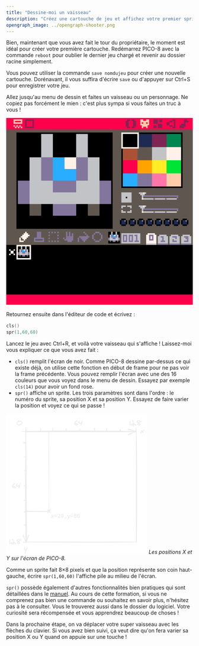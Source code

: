 ```yaml
---
title: "Dessine-moi un vaisseau"
description: "Créez une cartouche de jeu et affichez votre premier sprite dans PICO-8."
opengraph_image: ../opengraph-shooter.png
---
```


Bien, maintenant que vous avez fait le tour du propriétaire, le moment est idéal pour créer votre première cartouche. Redémarrez PICO-8 avec la commande `reboot` pour oublier le dernier jeu chargé et revenir au dossier racine simplement.

Vous pouvez utiliser la commande `save nomdujeu` pour créer une nouvelle cartouche. Dorénavant, il vous suffira d'écrire `save` ou d'appuyer sur Ctrl+S pour enregistrer votre jeu.

Allez jusqu'au menu de dessin et faites un vaisseau ou un personnage. Ne copiez pas forcément le mien : c'est plus sympa si vous faites un truc à vous !

![Dessin de vaisseau](./vaisseau.png)

Retournez ensuite dans l'éditeur de code et écrivez :

```lua
cls()
spr(1,60,60)
```

Lancez le jeu avec Ctrl+R, et voilà votre vaisseau qui s'affiche ! Laissez-moi vous expliquer ce que vous avez fait :

- `cls()` remplit l'écran de noir. Comme PICO-8 dessine par-dessus ce qui existe déjà, on utilise cette fonction en début de frame pour ne pas voir la frame précédente. Vous pouvez remplir l'écran avec une des 16 couleurs que vous voyez dans le menu de dessin. Essayez par exemple `cls(14)` pour avoir un fond rose.
- `spr()` affiche un sprite. Les trois paramètres sont dans l'ordre : le numéro du sprite, sa position X et sa position Y. Essayez de faire varier la position et voyez ce qui se passe !

![Schéma de l'écran de jeu](./schema-positions.png)
*Les positions X et Y sur l'écran de PICO-8.*

Comme un sprite fait 8×8 pixels et que la position représente son coin haut-gauche, écrire `spr(1,60,60)` l'affiche pile au milieu de l'écran.

`spr()` possède également d'autres fonctionnalités bien pratiques qui sont détaillées dans le [manuel](https://www.lexaloffle.com/pico-8.php?page=manual#main_div:~:text=spr%20n%20x%20y%20%5Bw%20h%5D%20%5Bflip_x%5D%20%5Bflip_y%5D). Au cours de cette formation, si vous ne comprenez pas bien une commande ou souhaitez en savoir plus, n'hésitez pas à le consulter. Vous le trouverez aussi dans le dossier du logiciel. Votre curiosité sera récompensée et vous apprendrez beaucoup de choses !

Dans la prochaine étape, on va déplacer votre super vaisseau avec les flèches du clavier. Si vous avez bien suivi, ça veut dire qu'on fera varier sa position X ou Y quand on appuie sur une touche !